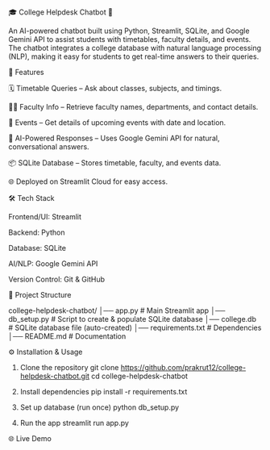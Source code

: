 🎓 College Helpdesk Chatbot 🤖

An AI-powered chatbot built using Python, Streamlit, SQLite, and Google Gemini API to assist students with timetables, faculty details, and events.
The chatbot integrates a college database with natural language processing (NLP), making it easy for students to get real-time answers to their queries.



🚀 Features

🗓 Timetable Queries – Ask about classes, subjects, and timings.

👩‍🏫 Faculty Info – Retrieve faculty names, departments, and contact details.

🎉 Events – Get details of upcoming events with date and location.

🤖 AI-Powered Responses – Uses Google Gemini API for natural, conversational answers.

📦 SQLite Database – Stores timetable, faculty, and events data.

🌐 Deployed on Streamlit Cloud for easy access.



🛠 Tech Stack

Frontend/UI: Streamlit

Backend: Python

Database: SQLite

AI/NLP: Google Gemini API

Version Control: Git & GitHub



📂 Project Structure

college-helpdesk-chatbot/
│── app.py                # Main Streamlit app
│── db_setup.py           # Script to create & populate SQLite database
│── college.db            # SQLite database file (auto-created)
│── requirements.txt      # Dependencies
│── README.md             # Documentation



⚙ Installation & Usage

1. Clone the repository
git clone https://github.com/prakrut12/college-helpdesk-chatbot.git
cd college-helpdesk-chatbot


2. Install dependencies
pip install -r requirements.txt


3. Set up database (run once)
python db_setup.py


4. Run the app
streamlit run app.py


🌐 Live Demo


